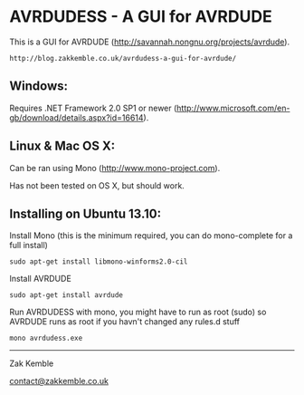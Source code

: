 AVRDUDESS - A GUI for AVRDUDE
=============================

This is a GUI for AVRDUDE (http://savannah.nongnu.org/projects/avrdude).

    http://blog.zakkemble.co.uk/avrdudess-a-gui-for-avrdude/

Windows:
--------
Requires .NET Framework 2.0 SP1 or newer (http://www.microsoft.com/en-gb/download/details.aspx?id=16614).

Linux & Mac OS X:
-----------------
Can be ran using Mono (http://www.mono-project.com).

Has not been tested on OS X, but should work.

Installing on Ubuntu 13.10:
---------------------------
Install Mono (this is the minimum required, you can do mono-complete for a full install)

    sudo apt-get install libmono-winforms2.0-cil

Install AVRDUDE

    sudo apt-get install avrdude

Run AVRDUDESS with mono, you might have to run as root (sudo) so AVRDUDE runs as root if you havn't changed any rules.d stuff

    mono avrdudess.exe

--------

Zak Kemble

contact@zakkemble.co.uk